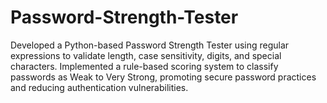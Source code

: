 # Password-Strength-Tester
Developed a Python-based Password Strength Tester using regular expressions to validate length, case sensitivity, digits, and special characters. Implemented a rule-based scoring system to classify passwords as Weak to Very Strong, promoting secure password practices and reducing authentication vulnerabilities.
